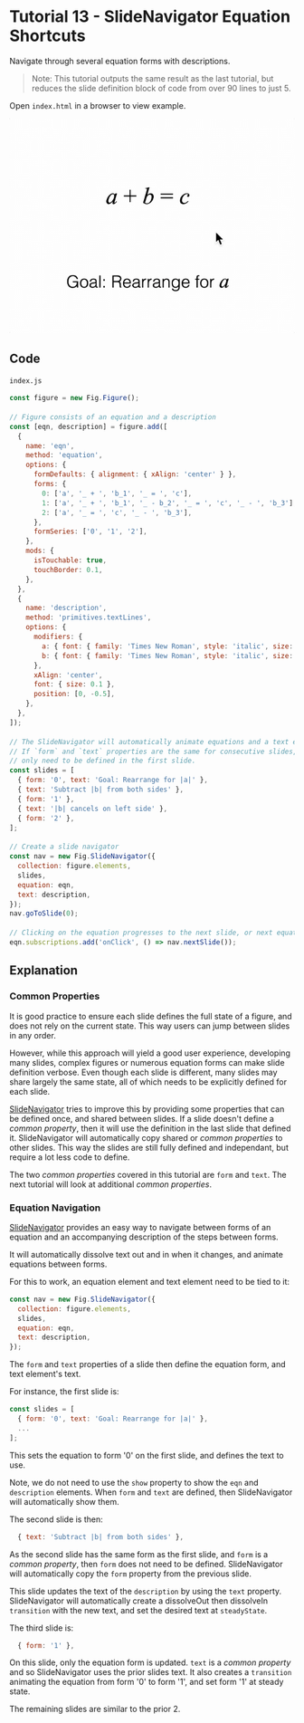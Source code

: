 # Tutorial 13 - SlideNavigator Equation Shortcuts

Navigate through several equation forms with descriptions.

>Note: This tutorial outputs the same result as the last tutorial, but reduces the slide definition block of code from over 90 lines to just 5.

Open `index.html` in a browser to view example.

![](example.gif)

## Code
`index.js`
```js
const figure = new Fig.Figure();

// Figure consists of an equation and a description
const [eqn, description] = figure.add([
  {
    name: 'eqn',
    method: 'equation',
    options: {
      formDefaults: { alignment: { xAlign: 'center' } },
      forms: {
        0: ['a', '_ + ', 'b_1', '_ = ', 'c'],
        1: ['a', '_ + ', 'b_1', '_ - b_2', '_ = ', 'c', '_ - ', 'b_3'],
        2: ['a', '_ = ', 'c', '_ - ', 'b_3'],
      },
      formSeries: ['0', '1', '2'],
    },
    mods: {
      isTouchable: true,
      touchBorder: 0.1,
    },
  },
  {
    name: 'description',
    method: 'primitives.textLines',
    options: {
      modifiers: {
        a: { font: { family: 'Times New Roman', style: 'italic', size: 0.12 } },
        b: { font: { family: 'Times New Roman', style: 'italic', size: 0.12 } },
      },
      xAlign: 'center',
      font: { size: 0.1 },
      position: [0, -0.5],
    },
  },
]);

// The SlideNavigator will automatically animate equations and a text element.
// If `form` and `text` properties are the same for consecutive slides, they
// only need to be defined in the first slide.
const slides = [
  { form: '0', text: 'Goal: Rearrange for |a|' },
  { text: 'Subtract |b| from both sides' },
  { form: '1' },
  { text: '|b| cancels on left side' },
  { form: '2' },
];

// Create a slide navigator
const nav = new Fig.SlideNavigator({
  collection: figure.elements,
  slides,
  equation: eqn,
  text: description,
});
nav.goToSlide(0);

// Clicking on the equation progresses to the next slide, or next equation form
eqn.subscriptions.add('onClick', () => nav.nextSlide());


```

## Explanation

### Common Properties
It is good practice to ensure each slide defines the full state of a figure, and does not rely on the current state. This way users can jump between slides in any order.

However, while this approach will yield a good user experience, developing many slides, complex figures or numerous equation forms can make slide definition verbose. Even though each slide is different, many slides may share largely the same state, all of which needs to be explicitly defined for each slide.

[SlideNavigator](https://airladon.github.io/FigureOne/api/#slidenavigator) tries to improve this by providing some properties that can be defined once, and shared between slides. If a slide doesn't define a *common property*, then it will use the definition in the last slide that defined it. SlideNavigator will automatically copy shared or *common properties* to other slides. This way the slides are still fully defined and independant, but require a lot less code to define. 

The two *common properties* covered in this tutorial are `form` and `text`. The next tutorial will look at additional *common properties*.

### Equation Navigation

[SlideNavigator](https://airladon.github.io/FigureOne/api/#slidenavigator) provides an easy way to navigate between forms of an equation and an accompanying description of the steps between forms.

It will automatically dissolve text out and in when it changes, and animate equations between forms.

For this to work, an equation element and text element need to be tied to it:

```js
const nav = new Fig.SlideNavigator({
  collection: figure.elements,
  slides,
  equation: eqn,
  text: description,
});
```

The `form` and `text` properties of a slide then define the equation form, and text element's text.

For instance, the first slide is:

```js
const slides = [
  { form: '0', text: 'Goal: Rearrange for |a|' },
  ...
];
```

This sets the equation to form '0' on the first slide, and defines the text to use.

Note, we do not need to use the `show` property to show the `eqn` and `description` elements. When `form` and `text` are defined, then SlideNavigator will automatically show them.

The second slide is then:
```js
  { text: 'Subtract |b| from both sides' },
```

As the second slide has the same form as the first slide, and `form` is a *common property*, then `form` does not need to be defined. SlideNavigator will automatically copy the `form` property from the previous slide.

This slide updates the text of the `description` by using the `text` property. SlideNavigator will automatically create a dissolveOut then dissolveIn `transition` with the new text, and set the desired text at `steadyState`.

The third slide is:
```js
  { form: '1' },
```

On this slide, only the equation form is updated. `text` is a *common property* and so SlideNavigator uses the prior slides text. It also creates a `transition` animating the equation from form '0' to form '1', and set form '1' at steady state.

The remaining slides are similar to the prior 2.
